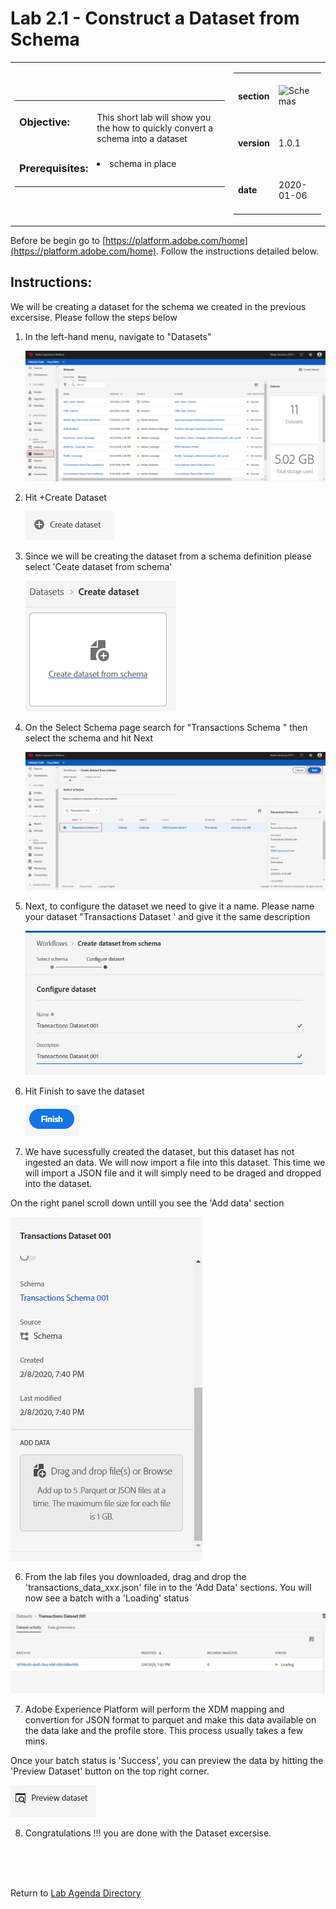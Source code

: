 Lab 2.1 - Construct a Dataset from Schema
==========
<table style="border-collapse: collapse; border: none;" class="tab" cellspacing="0" cellpadding="0">

<tr style="border: none;">

<div align="left">
<td width="600" style="border: none;">
<table>
<tbody valign="top">
      <tr width="500">
            <td valign="top"><h3>Objective:</h3></td>
            <td valign="top"><br>This short lab will show you the how to quickly convert a schema into a dataset
            </td>
     </tr>
     <tr width="500">
           <td valign="top"><h3>Prerequisites:</h3></td>
           <td valign="top"><br>
                            <li>schema in place
           </td>
     </tr>
</tbody>
</table>
</td>
</div>

<div align="right">
<td style="border: none;" valign="top">

<table>
<tbody valign="top">
      <tr>
            <td valign="middle" height="70"><b>section</b></td>
            <td valign="middle" height="70"><img src="https://github.com/adobe/AEP-Hands-on-Labs/blob/master/assets/images/left_hand_nav_menu_schemas.png?raw=true" alt="Schemas"></td>
      </tr>
      <tr>
            <td valign="middle" height="70"><b>version</b></td>
            <td valign="middle" height="70">1.0.1</td>
      </tr>
      <tr>
            <td valign="middle" height="70"><b>date</b></td>
            <td valign="middle" height="70">2020-01-06</td>
      </tr>
</tbody>
</table>
</td>
</div>

</tr>
</table>

Before be begin go to [https://platform.adobe.com/home](https://platform.adobe.com/home). Follow the instructions detailed below.

Instructions:
-----------------

We will be creating a dataset for the schema we created in the previous excersise. Please follow the steps below
1. In the left-hand menu, navigate to "Datasets"


      ![Demo](./images/datasetshome.png)
      
      
2. Hit +Create Dataset 


      ![Demo](./images/datasetcreate.png)
      
      
3. Since we will be creating the dataset from a schema definition please select 'Ceate dataset from schema'


      ![Demo](./images/datasetcreate2.png)
 
 
4. On the Select Schema page search for "Transactions Schema <your-assigned-number>" then select the schema and hit Next
      
      
      ![Demo](./images/datasetschema.png)
      
      
3. Next, to configure the dataset we need to give it a name. Please name your dataset "Transactions Dataset <your-assigned-number>' and give it the same description 
      
      
      ![Demo](./images/datasetname.png) 
 
 
4. Hit Finish to save the dataset
      
      
      ![Demo](./images/datasetfinish.png) 


5. We have sucessfully created the dataset, but this dataset has not ingested an data. We will now import a file into this dataset. This time we will import a JSON file and it will simply need to be draged and dropped into the dataset. 

On the right panel scroll down untill you see the 'Add data' section


![Demo](./images/datasetadddata.png) 


6. From the lab files you downloaded, drag and drop the 'transactions_data_xxx.json' file in to the 'Add Data' sections. You will now see a batch with a 'Loading' status


![Demo](./images/datasetbatch.png) 


7. Adobe Experience Platform will perform the XDM mapping and convertion for JSON format to parquet and make this data available on the data lake and the profile store. This process usually takes a few mins. 

Once your batch status is 'Success', you can preview the data by hitting the 'Preview Dataset' button on the top right corner.


![Demo](./images/datasetpreview.png)


8. Congratulations !!! you are done with the Dataset excersise.


<br>
<br>
<br>

Return to [Lab Agenda Directory](https://github.com/adobe/AEP-Hands-on-Labs/blob/master/labs/fsi/README.md#lab-agenda)


